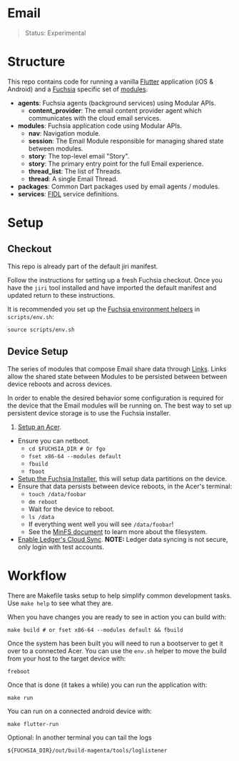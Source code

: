 # Email

> Status: Experimental

# Structure

This repo contains code for running a vanilla [Flutter][flutter] application (iOS & Android) and a [Fuchsia][fuchsia] specific set of [modules][modular].

* **agents**: Fuchsia agents (background services) using Modular APIs.
    * **content_provider**: The email content provider agent which communicates with the cloud email services.
* **modules**: Fuchsia application code using Modular APIs.
    * **nav**: Navigation module.
    * **session**: The Email Module responsible for managing shared state between modules.
    * **story**: The top-level email "Story".
    * **story**: The primary entry point for the full Email experience.
    * **thread_list**: The list of Threads.
    * **thread**: A single Email Thread.
* **packages**: Common Dart packages used by email agents / modules.
* **services**: [FIDL][fidl] service definitions.


# Setup

## Checkout

This repo is already part of the default jiri manifest.

Follow the instructions for setting up a fresh Fuchsia checkout.  Once you have the `jiri` tool installed and have imported the default manifest and updated return to these instructions.

It is recommended you set up the [Fuchsia environment helpers][fuchsia-env] in `scripts/env.sh`:

    source scripts/env.sh

## Device Setup

The series of modules that compose Email share data through [Links][link]. Links allow the shared state between Modules to be persisted between between device reboots and across devices.

In order to enable the desired behavior some configuration is required for the device that the Email modules will be running on. The best way to set up persistent device storage is to use the Fuchsia installer.

1. [Setup an Acer][setup-acer].
* Ensure you can netboot.
    * `cd $FUCHSIA_DIR # Or fgo`
    * `fset x86-64 --modules default`
    * `fbuild`
    * `fboot`
* [Setup the Fuchsia Installer][install-fuchsia], this will setup data partitions on the device.
* Ensure that data persists between device reboots, in the Acer's terminal:
    * `touch /data/foobar`
    * `dm reboot`
    * Wait for the device to reboot.
    * `ls /data`
    * If everything went well you will see `/data/foobar`!
    * See the [MinFS document][minfs] to learn more about the filesystem.
* [Enable Ledger's Cloud Sync][ledger-config]. **NOTE:** Ledger data syncing is not secure, only login with test accounts.

[ledger-config]: https://fuchsia.googlesource.com/ledger/+/HEAD/docs/user_guide.md
[minfs]: https://fuchsia.googlesource.com/magenta/+/master/docs/minfs.md
[setup-acer]: https://fuchsia.googlesource.com/magenta/+/HEAD/docs/targets/acer12.md
[install-fuchsia]: https://fuchsia.googlesource.com/install-fuchsia/+/master/README.md#Fuchsia-Installer
[link]: https://fuchsia.googlesource.com/modular/+/master/services/story/link.fidl

# Workflow

There are Makefile tasks setup to help simplify common development tasks. Use `make help` to see what they are.

When you have changes you are ready to see in action you can build with:

    make build # or fset x86-64 --modules default && fbuild

Once the system has been built you will need to run a bootserver to get it
over to a connected Acer. You can use the `env.sh` helper to move the build from your host to the target device with:

    freboot

Once that is done (it takes a while) you can run the application with:

    make run

You can run on a connected android device with:

    make flutter-run

Optional: In another terminal you can tail the logs

    ${FUCHSIA_DIR}/out/build-magenta/tools/loglistener

[flutter]: https://flutter.io/
[fuchsia]: https://fuchsia.googlesource.com/fuchsia/
[modular]: https://fuchsia.googlesource.com/modular/
[pub]: https://www.dartlang.org/tools/pub/get-started
[dart]: https://www.dartlang.org/
[fidl]: https://fuchsia.googlesource.com/fidl/
[widgets-intro]: https://flutter.io/widgets-intro/
[fuchsia-setup]: https://fuchsia.googlesource.com/fuchsia/+/HEAD/README.md
[fuchsia-env]: https://fuchsia.googlesource.com/fuchsia/+/HEAD/README.md#Setup-Build-Environment
[clang-wrapper]: https://fuchsia.googlesource.com/magenta-rs/+/HEAD/tools
